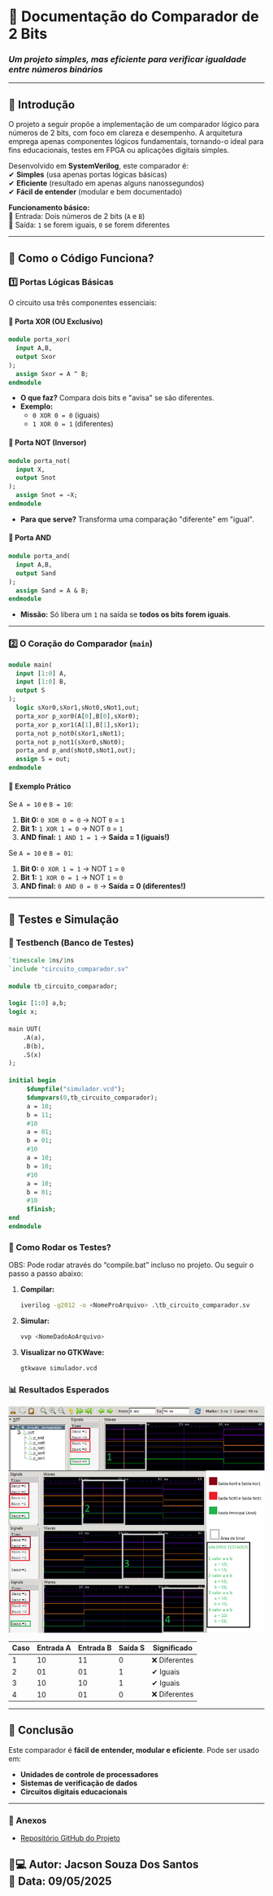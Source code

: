 # **📌 Documentação do Comparador de 2 Bits**  
### *Um projeto simples, mas eficiente para verificar igualdade entre números binários*  

---

## **🎯 Introdução**  
O projeto a seguir propõe a implementação de um comparador lógico para números de 2 bits, com foco em clareza e desempenho. A arquitetura emprega apenas componentes lógicos fundamentais, tornando-o ideal para fins educacionais, testes em FPGA ou aplicações digitais simples. 

Desenvolvido em **SystemVerilog**, este comparador é:  
✔ **Simples** (usa apenas portas lógicas básicas)  
✔ **Eficiente** (resultado em apenas alguns nanossegundos)  
✔ **Fácil de entender** (modular e bem documentado)  

**Funcionamento básico:**  
🔹 Entrada: Dois números de 2 bits (`A` e `B`)  
🔹 Saída: `1` se forem iguais, `0` se forem diferentes  

---

## **🔧 Como o Código Funciona?**  

### **1️⃣ Portas Lógicas Básicas**  
O circuito usa três componentes essenciais:  

#### **🔹 Porta XOR (OU Exclusivo)**  
```systemverilog
module porta_xor(
  input A,B,
  output Sxor
);
  assign Sxor = A ^ B;
endmodule
```
- **O que faz?** Compara dois bits e "avisa" se são diferentes.  
- **Exemplo:**  
  - `0 XOR 0 = 0` (iguais)  
  - `1 XOR 0 = 1` (diferentes)  

#### **🔹 Porta NOT (Inversor)**  
```systemverilog
module porta_not(
  input X,
  output Snot
); 
  assign Snot = ~X;
endmodule
```
- **Para que serve?** Transforma uma comparação "diferente" em "igual".  

#### **🔹 Porta AND**  
```systemverilog
module porta_and(
  input A,B,
  output Sand
);
  assign Sand = A & B; 
endmodule
```
- **Missão:** Só libera um `1` na saída se **todos os bits forem iguais**.  

---

### **2️⃣ O Coração do Comparador (`main`)**  
```systemverilog
module main(
  input [1:0] A,
  input [1:0] B,
  output S
);
  logic sXor0,sXor1,sNot0,sNot1,out;
  porta_xor p_xor0(A[0],B[0],sXor0);
  porta_xor p_xor1(A[1],B[1],sXor1);
  porta_not p_not0(sXor1,sNot1);
  porta_not p_not1(sXor0,sNot0);
  porta_and p_and(sNot0,sNot1,out);
  assign S = out;
endmodule
```

#### **📌 Exemplo Prático**  
Se `A = 10` e `B = 10`:  
1. **Bit 0:** `0 XOR 0 = 0` → NOT `0` = `1`  
2. **Bit 1:** `1 XOR 1 = 0` → NOT `0` = `1`  
3. **AND final:** `1 AND 1 = 1` → **Saída = 1 (iguais!)**  

Se `A = 10` e `B = 01`:  
1. **Bit 0:** `0 XOR 1 = 1` → NOT `1` = `0`  
2. **Bit 1:** `1 XOR 0 = 1` → NOT `1` = `0`  
3. **AND final:** `0 AND 0 = 0` → **Saída = 0 (diferentes!)**  

---

## **🧪 Testes e Simulação**  

### **🔹 Testbench (Banco de Testes)**  
```systemverilog
`timescale 1ns/1ns
`include "circuito_comparador.sv"

module tb_circuito_comparador;

logic [1:0] a,b;
logic x;

main UUT(
    .A(a),
    .B(b),
    .S(x)
);

initial begin
     $dumpfile("simulador.vcd");
     $dumpvars(0,tb_circuito_comparador);
     a = 10;
     b = 11;
     #10
     a = 01;
     b = 01;
     #10
     a = 10;
     b = 10;
     #10
     a = 10;
     b = 01;
     #10
     $finish;
end
endmodule
```

### **🔹 Como Rodar os Testes?**
OBS: Pode rodar através do “compile.bat” incluso no projeto. Ou seguir o passo a passo abaixo:

1. **Compilar:**  
   ```bash
   iverilog -g2012 -o <NomeProArquivo> .\tb_circuito_comparador.sv
   ```
2. **Simular:**  
   ```bash
   vvp <NomeDadoAoArquivo>
   ```
3. **Visualizar no GTKWave:**  
   ```bash
   gtkwave simulador.vcd
   ```

### **📊 Resultados Esperados**  
![Simulação do gtkWave](imagem_gtkWave/simulacao.png)

| **Caso** | **Entrada A** | **Entrada B** | **Saída S** | **Significado** |
|---------|--------------|--------------|-------------|----------------|
| 1       | 10           | 11           | 0           | ❌ Diferentes   |
| 2       | 01           | 01           | 1           | ✔ Iguais       |
| 3       | 10           | 10           | 1           | ✔ Iguais       |
| 4       | 10           | 01           | 0           | ❌ Diferentes   |
---
## **📌 Conclusão**  
Este comparador é **fácil de entender, modular e eficiente**. Pode ser usado em:  
- **Unidades de controle de processadores**  
- **Sistemas de verificação de dados**  
- **Circuitos digitais educacionais**  
---
### **📎 Anexos**  
- [Repositório GitHub do Projeto](https://github.com/jhacksonh/Circuito_Comparador_2bits_EmbarcaTech_T2.git)

**👨💻 Autor:** Jacson Souza Dos Santos  
**📅 Data:** 09/05/2025
---